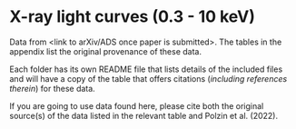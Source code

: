 # X-ray light curves (0.3 - 10 keV)
Data from <link to arXiv/ADS once paper is submitted>. The tables in the appendix list the original provenance of these data.

Each folder has its own README file that lists details of the included files and will have a copy of the table that offers citations (_including references therein_) for these data.

If you are going to use data found here, please cite both the original source(s) of the data listed in the relevant table and Polzin et al. (2022).
